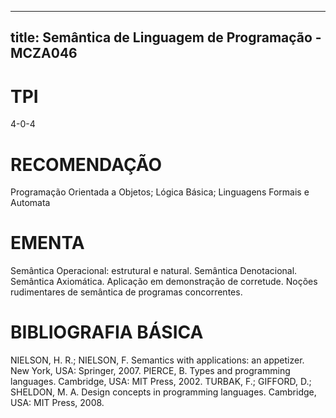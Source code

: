 
---
title: Semântica de Linguagem de Programação - MCZA046 
---

# TPI

4-0-4

# RECOMENDAÇÃO

Programação Orientada a Objetos; Lógica Básica; Linguagens Formais e Automata

# EMENTA

Semântica Operacional: estrutural e natural. Semântica Denotacional. Semântica Axiomática. Aplicação em demonstração de corretude. Noções rudimentares de semântica de programas concorrentes.

# BIBLIOGRAFIA BÁSICA

NIELSON, H. R.; NIELSON, F. Semantics with applications: an appetizer. New York, USA: Springer, 2007.
PIERCE, B. Types and programming languages. Cambridge, USA: MIT Press, 2002.
TURBAK, F.; GIFFORD, D.; SHELDON, M. A. Design concepts in programming languages. Cambridge, USA: MIT Press, 2008.
        